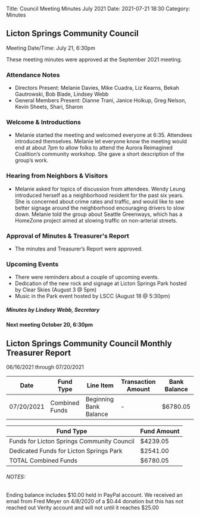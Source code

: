 Title: Council Meeting Minutes July 2021
Date: 2021-07-21 18:30
Category: Minutes

## Licton Springs Community Council
Meeting Date/Time: July 21, 6:30pm

These meeting minutes were approved at the September 2021 meeting.


### Attendance Notes

* Directors Present: Melanie Davies, Mike Cuadra, Liz Kearns, Bekah Gautrowski, Bob Blade, Lindsey Webb
* General Members Present: Dianne Trani, Janice Holkup, Greg Nelson, Kevin Sheets, Shari, Sharon

### Welcome & Introductions

* Melanie started the meeting and welcomed everyone at 6:35. Attendees introduced themselves. Melanie let everyone know the meeting would end at about 7pm to allow folks to attend the Aurora Reimagined Coalition’s community workshop. She gave a short description of the group’s work.

### Hearing from Neighbors & Visitors

* Melanie asked for topics of discussion from attendees. Wendy Leung introduced herself as a neighborhood resident for the past six years. She is concerned about crime rates and traffic, and would like to see better signage around the neighborhood encouraging drivers to slow down. Melanie told the group about Seattle Greenways, which has a HomeZone project aimed at slowing traffic on non-arterial streets.

### Approval of Minutes & Treasurer's Report

* The minutes and Treasurer’s Report were approved. 

### Upcoming Events
* There were reminders about a couple of upcoming events.
* Dedication of the new rock and signage at Licton Springs Park hosted by Clear Skies (August 3 @ 5pm)
* Music in the Park event hosted by LSCC (August 18 @ 5:30pm)

##### Minutes by Lindsey Webb, Secretary
#### Next meeting October 20, 6:30pm

## Licton Springs Community Council Monthly Treasurer Report 

06/16/2021 through 07/20/2021

Date | Fund Type | Line Item | Transaction Amount | Bank Balance  
------------ | ------------ | ------------- | ------------- | -------------
07/20/2021  | Combined Funds | Beginning Bank Balance  | -  | $6780.05

Fund Type | Fund Amount
------------ | -------------
Funds for Licton Springs Community Council | $4239.05
Dedicated Funds for Licton Springs Park | $2541.00
TOTAL Combined Funds | $6780.05

###### NOTES:  

Ending balance includes $10.00 held in PayPal account.
We received an email from Fred Meyer on 4/8/2020 of a $0.44 donation but this has not reached out Verity account and will not until it reaches $25.00
